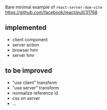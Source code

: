 Bare minimal example of `react-server-dom-vite` https://github.com/facebook/react/pull/31768

## implemented

- client component
- server action
- browser hmr
- server hmr

## to be improved

- "use client" transform
- "use server" transform
- normalize reference id
- css on server
- ...
